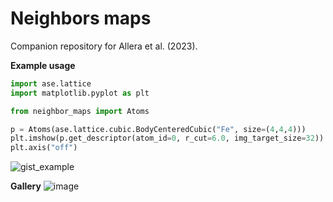 # Neighbors maps

Companion repository for Allera et al. (2023).


**Example usage**

```py
import ase.lattice
import matplotlib.pyplot as plt

from neighbor_maps import Atoms

p = Atoms(ase.lattice.cubic.BodyCenteredCubic("Fe", size=(4,4,4)))
plt.imshow(p.get_descriptor(atom_id=0, r_cut=6.0, img_target_size=32))
plt.axis("off")
```
![gist_example](https://user-images.githubusercontent.com/45487966/243297715-8303bd6d-6199-40ef-b3bd-89984103183d.png)

**Gallery**
![image](https://github.com/ai-atoms/neighbors-maps/assets/45487966/77887548-5723-4e97-8371-9082131a3d39)
